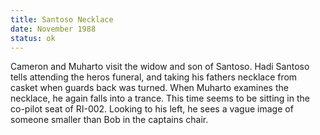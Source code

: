 ```yaml
---
title: Santoso Necklace
date: November 1988 
status: ok
---
```

Cameron and Muharto visit the widow and son of Santoso. Hadi Santoso tells attending the heros funeral, and taking his fathers necklace from casket when guards back was turned. When Muharto examines the necklace, he again falls into a trance. This time seems to be sitting in the co-pilot seat of RI-002. Looking to his left, he sees a vague image of someone smaller than Bob in the captains chair. 
